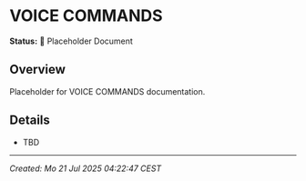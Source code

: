 # VOICE COMMANDS

**Status:** 🚧 Placeholder Document

## Overview
Placeholder for VOICE COMMANDS documentation.

## Details
- TBD

---
*Created: Mo 21 Jul 2025 04:22:47 CEST*
